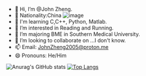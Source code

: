 - 👋 Hi, I’m @John Zheng.
- 🚩 Nationality:China ![image](https://github.com/user-attachments/assets/0a7e44f5-1c9d-4f9b-8a56-b06a648db6e1)
- 📖 I'm learning C,C++, Python, Matlab.
- 👀 I’m interested in Reading and Running.
- 🌱 I’m majoring BME in Southern Medical University.
- 💞️ I’m looking to collaborate on ...I don't know.
- 📫 Email: JohnZheng2005@proton.me
- 😄 Pronouns: He/Him

![Anurag's GitHub stats](https://github-readme-stats.vercel.app/api?username=pluckypioneer&bg_color=30,e96443,904e95&title_color=fff&text_color=fff)
[![Top Langs](https://github-readme-stats.vercel.app/api/top-langs/?username=pluckypioneer)](https://github.com/anuraghazra/github-readme-stats)
